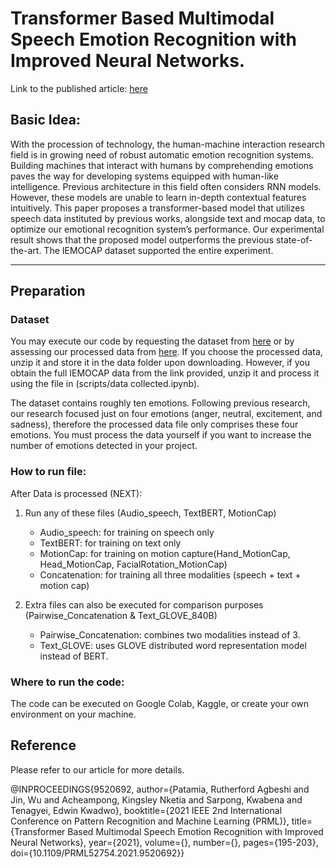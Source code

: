 # Transformer Based Multimodal Speech Emotion Recognition with Improved Neural Networks.

Link to the published article: [here](https://ieeexplore.ieee.org/document/9520692) 



## Basic Idea:

With the procession of technology, the human-machine interaction research field is in growing need of robust automatic emotion recognition systems. Building machines that interact with humans by comprehending emotions paves the way for developing systems equipped with human-like intelligence. Previous architecture in this field often considers RNN models. However, these models are unable to learn in-depth contextual features intuitively. This paper proposes a transformer-based model that utilizes speech data instituted by previous works, alongside text and mocap data, to optimize our emotional recognition system’s performance. Our experimental result shows that the proposed model outperforms the previous state-of-the-art. The IEMOCAP dataset supported the entire experiment.

-----

## Preparation
### Dataset
You may execute our code by requesting the dataset from [here](https://sail.usc.edu/iemocap/) or by assessing our processed data from [here](https://drive.google.com/file/d/19GcLs3k-xB1R0y1JfX14Z46uPmNKJaLX/view?usp=share). If you choose the processed data, unzip it and store it in the data folder upon downloading. However, if you obtain the full IEMOCAP data from the link provided, unzip it and process it using the file in (scripts/data collected.ipynb).

The dataset contains roughly ten emotions. Following previous research, our research focused just on four emotions (anger, neutral, excitement, and sadness), therefore the processed data file only comprises these four emotions. You must process the data yourself if you want to increase the number of emotions detected in your project.

### How to run file:
After Data is processed (NEXT):

1. Run any of these files (Audio_speech, TextBERT, MotionCap)
	* Audio_speech: for training on speech only 
	* TextBERT: for training on text only
	* MotionCap: for training on motion capture(Hand_MotionCap, Head_MotionCap, FacialRotation_MotionCap)
	* Concatenation: for training all three modalities (speech + text + motion cap)

2. Extra files can also be executed for comparison purposes (Pairwise_Concatenation & Text_GLOVE_840B)
	* Pairwise_Concatenation: combines two modalities instead of 3.
	* Text_GLOVE: uses GLOVE distributed word representation model instead of BERT.

### Where to run the code: 
The code can be executed on Google Colab, Kaggle, or create your own environment on your machine. 

## Reference

Please refer to our article for more details.

@INPROCEEDINGS{9520692,  author={Patamia, Rutherford Agbeshi and Jin, Wu and Acheampong, Kingsley Nketia and Sarpong, Kwabena and Tenagyei, Edwin Kwadwo},  booktitle={2021 IEEE 2nd International Conference on Pattern Recognition and Machine Learning (PRML)},   title={Transformer Based Multimodal Speech Emotion Recognition with Improved Neural Networks},   year={2021},  volume={},  number={},  pages={195-203},  doi={10.1109/PRML52754.2021.9520692}}
